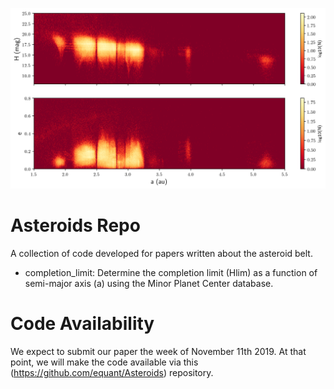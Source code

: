 
![2-panel image/heatmap of asteroid belt](https://github.com/equant/Asteroids/blob/master/docs/assets/Figure_01_H_Heatmap.png)

# Asteroids Repo

A collection of code developed for papers written about the asteroid belt.

+ completion_limit: Determine the completion limit (Hlim) as a function of semi-major axis (a) using the Minor Planet Center database.

# Code Availability

We expect to submit our paper the week of November 11th 2019.  At that point, we will make the code available via this (https://github.com/equant/Asteroids) repository.

